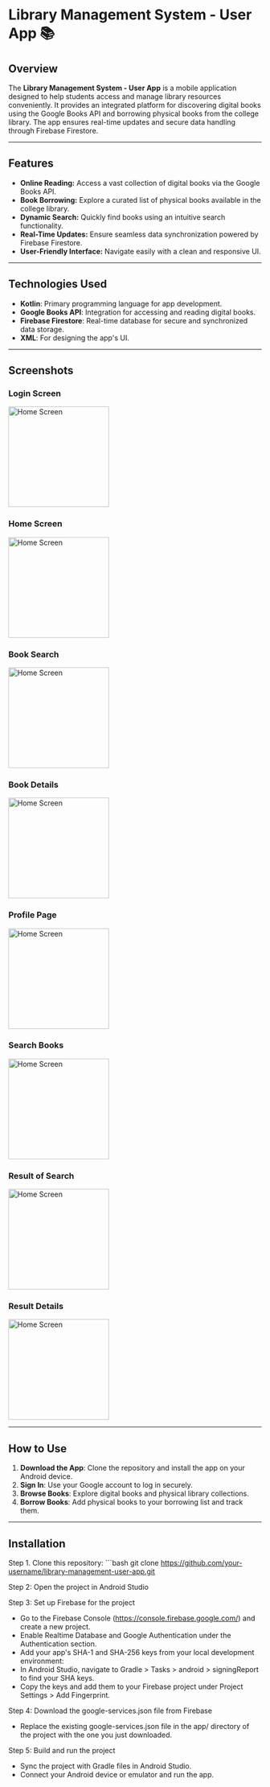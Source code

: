 # Library Management System - User App 📚

## Overview
The **Library Management System - User App** is a mobile application designed to help students access and manage library resources conveniently. It provides an integrated platform for discovering digital books using the Google Books API and borrowing physical books from the college library. The app ensures real-time updates and secure data handling through Firebase Firestore.

---

## Features
- **Online Reading:** Access a vast collection of digital books via the Google Books API.
- **Book Borrowing:** Explore a curated list of physical books available in the college library.
- **Dynamic Search:** Quickly find books using an intuitive search functionality.
- **Real-Time Updates:** Ensure seamless data synchronization powered by Firebase Firestore.
- **User-Friendly Interface:** Navigate easily with a clean and responsive UI.

---

## Technologies Used
- **Kotlin**: Primary programming language for app development.
- **Google Books API**: Integration for accessing and reading digital books.
- **Firebase Firestore**: Real-time database for secure and synchronized data storage.
- **XML**: For designing the app's UI.

---

## Screenshots

### Login Screen
<img src="image/start.jpg" alt="Home Screen" width="200">


### Home Screen
<img src="image/home.jpg" alt="Home Screen" width="200">

### Book Search
<img src="image/search.jpg" alt="Home Screen" width="200">

### Book Details
<img src="image/book detail.jpg" alt="Home Screen" width="200">

### Profile Page
<img src="image/profile.jpg" alt="Home Screen" width="200">

### Search Books
<img src="image/search.jpg" alt="Home Screen" width="200">

### Result of Search
<img src="image/result.jpg" alt="Home Screen" width="200">

### Result Details
<img src="image/result detils.jpg" alt="Home Screen" width="200">

---

## How to Use
1. **Download the App**: Clone the repository and install the app on your Android device.
2. **Sign In**: Use your Google account to log in securely.
3. **Browse Books**: Explore digital books and physical library collections.
4. **Borrow Books**: Add physical books to your borrowing list and track them.

---

## Installation
Step 1. Clone this repository:
    ```bash
   	git clone https://github.com/your-username/library-management-user-app.git


Step 2: Open the project in Android Studio

Step 3: Set up Firebase for the project
- Go to the Firebase Console (https://console.firebase.google.com/) and create a new project.
- Enable Realtime Database and Google Authentication under the Authentication section.
- Add your app's SHA-1 and SHA-256 keys from your local development environment:
- In Android Studio, navigate to Gradle > Tasks > android > signingReport to find your SHA keys.
 - Copy the keys and add them to your Firebase project under Project Settings > Add Fingerprint.

Step 4: Download the google-services.json file from Firebase
- Replace the existing google-services.json file in the app/ directory of the project with the one you just downloaded.

Step 5: Build and run the project
- Sync the project with Gradle files in Android Studio.
- Connect your Android device or emulator and run the app.

